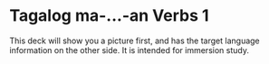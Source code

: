 # Tagalog ma-...-an Verbs 1

This deck will show you a picture first, and has the target language information on the other side. It is intended for immersion study.